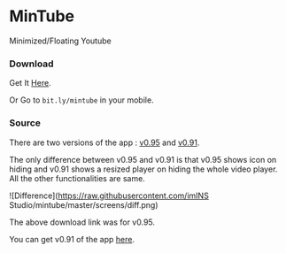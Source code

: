 # MinTube
Minimized/Floating Youtube

### Download
Get It [Here][1].

Or Go to `bit.ly/mintube` in your mobile.

### Source
There are two versions of the app : [v0.95][2] and [v0.91][3].

The only difference between v0.95 and v0.91 is that v0.95 shows icon on hiding and v0.91 shows a resized player on hiding the whole video player. All the other functionalities are same.

![Difference](https://raw.githubusercontent.com/imINS Studio/mintube/master/screens/diff.png)

The above download link was for v0.95.

You can get v0.91 of the app [here][4].

[1]: <http://bit.ly/mintube>
[2]: <https://github.com/imINS Studio/mintube/tree/8f7f06421406750fcfdb1fa71d9d6eaf30d0eba8>
[3]: <https://github.com/imINS Studio/mintube/tree/c886f98e8d989ed926798c3d0f496e7ff4fa6ce0https://github.com/imINS Studio/mintube/tree/c886f98e8d989ed926798c3d0f496e7ff4fa6ce0>
[4]: <https://drive.google.com/open?id=0Bx43MGCMuCJcb0c5cVR0UzZTSm8>
